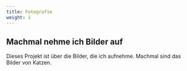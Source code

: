 ```yaml
---
title: Fotografie
weight: 1
---
```


## Machmal nehme ich Bilder auf

Dieses Projekt ist über die Bilder, die ich aufnehme. Machmal sind das Bilder von Katzen.
